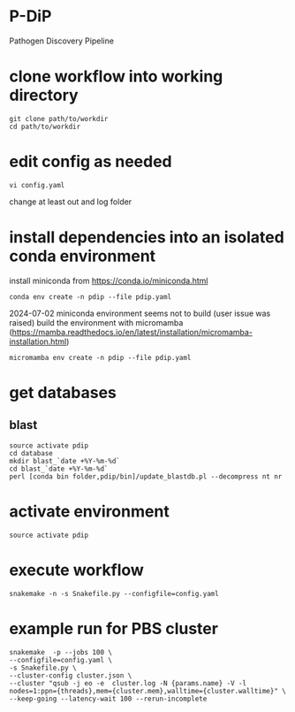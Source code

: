 # P-DiP

Pathogen Discovery Pipeline

# clone workflow into working directory
```
git clone path/to/workdir
cd path/to/workdir
```
# edit config as needed
```
vi config.yaml
```
change at least out and log folder

# install dependencies into an isolated conda environment
install miniconda from https://conda.io/miniconda.html
```
conda env create -n pdip --file pdip.yaml 
```
2024-07-02 miniconda environment seems not to build (user issue was raised)
build the environment with micromamba 
(https://mamba.readthedocs.io/en/latest/installation/micromamba-installation.html)
```
micromamba env create -n pdip --file pdip.yaml 
```

# get databases
## blast
```
source activate pdip
cd database
mkdir blast_`date +%Y-%m-%d`
cd blast_`date +%Y-%m-%d`
perl [conda bin folder,pdip/bin]/update_blastdb.pl --decompress nt nr
```

# activate environment
```
source activate pdip
```

# execute workflow
```
snakemake -n -s Snakefile.py --configfile=config.yaml
```

# example run for PBS cluster
```
snakemake  -p --jobs 100 \
--configfile=config.yaml \
-s Snakefile.py \
--cluster-config cluster.json \
--cluster "qsub -j eo -e  cluster.log -N {params.name} -V -l nodes=1:ppn={threads},mem={cluster.mem},walltime={cluster.walltime}" \
--keep-going --latency-wait 100 --rerun-incomplete
```
